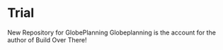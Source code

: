 # Trial
New Repository for GlobePlanning
Globeplanning is the account for the author of Build Over There!
